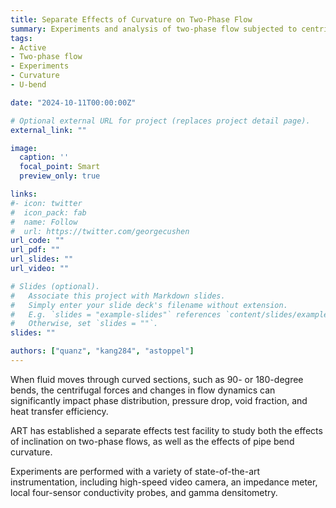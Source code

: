 ```yaml
---
title: Separate Effects of Curvature on Two-Phase Flow
summary: Experiments and analysis of two-phase flow subjected to centrifugal forces
tags:
- Active
- Two-phase flow
- Experiments
- Curvature
- U-bend

date: "2024-10-11T00:00:00Z"

# Optional external URL for project (replaces project detail page).
external_link: ""

image:
  caption: ''
  focal_point: Smart
  preview_only: true

links:
#- icon: twitter
#  icon_pack: fab
#  name: Follow
#  url: https://twitter.com/georgecushen
url_code: ""
url_pdf: ""
url_slides: ""
url_video: ""

# Slides (optional).
#   Associate this project with Markdown slides.
#   Simply enter your slide deck's filename without extension.
#   E.g. `slides = "example-slides"` references `content/slides/example-slides.md`.
#   Otherwise, set `slides = ""`.
slides: ""

authors: ["quanz", "kang284", "astoppel"] 
---
```


When fluid moves through curved sections, such as 90- or 180-degree bends, the centrifugal forces and changes in flow dynamics can significantly impact phase distribution, pressure drop, void fraction, and heat transfer efficiency.

ART has established a separate effects test facility to study both the effects of inclination on two-phase flows, as well as the effects of pipe bend curvature.

Experiments are performed with a variety of state-of-the-art instrumentation, including high-speed video camera, an impedance meter, local four-sensor conductivity probes, and gamma densitometry.